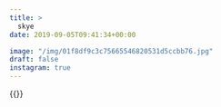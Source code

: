 ```yaml
---
title: >
  skye
date: 2019-09-05T09:41:34+00:00

image: "/img/01f8df9c3c75665546820531d5ccbb76.jpg"
draft: false
instagram: true
---
```


{{<photo src="/img/01f8df9c3c75665546820531d5ccbb76.jpg">}}
